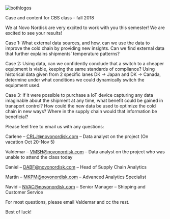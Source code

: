 

![bothlogos](https://user-images.githubusercontent.com/43948265/46852135-3f297600-cdfa-11e8-9133-54dcc384e8cb.PNG)


Case and content for CBS class - fall 2018

We at Novo Nordisk are very excited to work with you this semester! We are excited to see your results! 

Case 1: What external data sources, and how, can we use the data to improve the cold chain by providing new insights. Can we find external data that further explains shipments’ temperature patterns? 


Case 2: Using data, can we confidently conclude that a switch to a cheaper equipment is viable, keeping the same standards of compliance? Using historical data given from 2 specific lanes DK -> Japan and DK -> Canada, determine under what conditions we could dynamically switch the equipment used. 


Case 3: If it were possible to purchase a IoT device capturing any data imaginable about the shipment at any time, what benefit could be gained in transport control? How could the new data be used to optimize the cold chain in new ways? Where in the supply chain would that information be beneficial?




Please feel free to email us with any questions: 

Carlene – CRLJ@novonordisk.com – Data analyst on the project (On vacation Oct 20-Nov 5)

Valdemar – VMSH@novonordisk.com – Data analyst on the project who was unable to attend the class today 

Daniel – DABF@novonordisk.com – Head of Supply Chain Analytics

Martin – MKPM@novonordisk.com – Advanced Analytics Specialist

Navid – NVAC@novonordisk.com – Senior Manager – Shipping and Customer Service 


For most questions, please email Valdemar and cc the rest.

Best of luck! 


